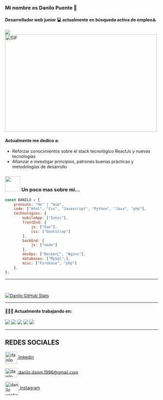 ### Mi nombre es Danilo Puente 👋
#### Desarrollador web junior 💻 actualmente en **búsqueda activa** de empleo♨️
<a href="https://github.com/masaeldev">
  <img src="https://img.shields.io/github/followers/masaeldev">
</a>
<br/>
<img align="center" alt="GIF" src="https://github.com/abhisheknaiidu/abhisheknaiidu/blob/master/code.gif" width="500" height="320" />


#### Actualmente me dedico a:

- Reforzar conocimientos sobre el stack tecnológico ReactJs y nuevas tecnologías
- Afianzar e investigar principios, patrones buenas prácticas y metodologías de desarrollo
### <img src="https://media.giphy.com/media/VgCDAzcKvsR6OM0uWg/giphy.gif" width="50"> Un poco mas sobre mi...  

```javascript
const DANILO = {
    pronouns: "He" | "Him",
    code: ["Html", "Css", "Javascript", "Python", "Java", "php"],
    technologies: {
        mobileApp: ["Ionic"],
        frontEnd: {
            js: ["Vue"],
            css: ["bootstrap"]
        },
        backEnd: {
            js: ["node"]
        },
        devOps: ["Docker🐳", "Nginx"],
        databases: ["MySql",],
        misc: ["Firebase", "php"]
    },
};
```
___
<br/>

[![Danilo GitHub Stats](https://github-readme-stats.vercel.app/api?username=masaeldev&show_icons=true)](https://github.com/masaeldev)
<br/>
___

#### 👨🏻‍💻 Actualmente trabajando en:

<a src="https://www.javascript.com/"><img src="https://img.icons8.com/color/48/000000/javascript.png"/></a>
<a src="https://reactjs.org/"><img src="https://img.icons8.com/color/48/000000/react-native.png"/></a>
<a src="https://visualstudio.microsoft.com/"><img src="https://img.icons8.com/color/48/000000/visual-studio.png"/></a>
<a src="https://getbootstrap.com/"><img src="https://img.icons8.com/color/48/000000/bootstrap.png"/></a>
<a src="https://github.com/"><img src="https://img.icons8.com/color/48/000000/github--v1.png"/></a>
___

## REDES SOCIALES
<a href="https://www.linkedin.com/in/danilopuente/" target="_blank"><img align="center" src="https://github.com/danilok23/danilok23/assets/69220330/cebc2239-634b-4349-b833-9fdb8724d033" alt="danilo puente" height="40" width="40" /> 
 linkedin</a>

<a href="mailto:danilo.dspm.1996@gmail.com" target="blank"><img align="center" src="https://github.com/danilok23/danilok23/assets/69220330/37fb2867-c8e4-4343-8ccd-0022d27d39e3" alt="danilo santiago puente martinez" height="30" width="40" />  danilo.dspm.1996@gmail.com</a>

<a href="https://www.instagram.com/camidp96/" target="_blank"><img align="center" src="https://img.icons8.com/fluency/48/instagram-new.png" alt="danilo santiago puente martinez" height="45" width="45" />  Instagram</a>

<!--
**danilok23/danilok23** is a ✨ _special_ ✨ repository because its `README.md` (this file) appears on your GitHub profile.

Here are some ideas to get you started:

- 🔭 I’m currently working on ...
- 🌱 I’m currently learning ...
- 👯 I’m looking to collaborate on ...
- 🤔 I’m looking for help with ...
- 💬 Ask me about ...
- 📫 How to reach me: ...
- 😄 Pronouns: ...
- ⚡ Fun fact: ...
-->
